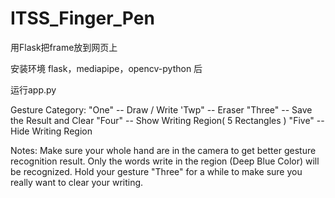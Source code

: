 # ITSS_Finger_Pen
用Flask把frame放到网页上

安装环境  flask，mediapipe，opencv-python 后

运行app.py


Gesture Category: 
    "One"   -- Draw / Write 
    'Twp"   -- Eraser 
    "Three" -- Save the Result and Clear
    "Four"  -- Show Writing Region( 5 Rectangles )
    "Five"  -- Hide Writing Region

Notes:
    Make sure your whole hand are in the camera to get better gesture recognition result.
    Only the words write in the region (Deep Blue Color) will be recognized.
    Hold your gesture "Three" for a while to make sure you really want to clear your writing.
